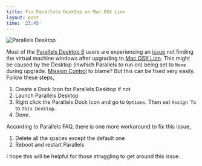 ```yaml
---
title: Fix Parallels Desktop on Mac OSX Lion
layout: post
time: '23:45'
---
```


![Parallels Desktop](http://cdn2.digitaltrends.com/wp-content/uploads/2010/09/pdfm-box-278x266.jpg)

Most of the [Parallels Desktop 6](www.parallels.com/products/desktop/) users are experiencing an [issue](http://www.youtube.com/watch?v=g4yhICBqpfk) not finding the virtual machine windows after upgrading to [Mac OSX Lion](www.apple.com/macosx/). This might be caused by the Desktop (inwhich Parallels to run on) being set to `None` during upgrade. [Mission Control](http://www.apple.com/macosx/whats-new/mission-control.html) to blame? But this can be fixed very easily. Follow these steps,

1. Create a Dock Icon for Parallels Desktop if not
2. Launch Parallels Desktop
3. Right click the Parallels Dock Icon and go to `Options`. Then set `Assign To` to `This Desktop`.
4. Done.

According to Parallels FAQ, there is one more workaround to fix this issue,

1. Delete all the spaces except the default one
2. Reboot and restart Parallels

I hope this will be helpful for those struggling to get around this issue.